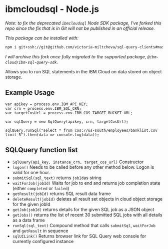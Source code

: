 # ibmcloudsql - Node.js

_Note: to fix the deprecated `ibmcloudsql` Node SDK package, I've forked this repo since the fix that is in Git will not be published in an official release._

_This package can be installed with:_

```bash
npm i git+ssh://git@github.com/victoria-miltcheva/sql-query-clients#master
```

_I will archive this fork once fully migrated to the supported package, `@ibm-cloud/ibm-sql-query-sdk`._

Allows you to run SQL statements in the IBM Cloud on data stored on object storage.

## Example Usage

```
var apikey = process.env.IBM_API_KEY;
var crn = process.env.IBM_SQL_CRN;
var targetCosUrl = process.env.IBM_COS_TARGET_BUCKET_URL;

var sqlQuery = new SqlQuery(apikey, crn, targetCosUrl);

sqlQuery.runSql("select * from cos://us-south/employees/banklist.csv limit 5").then(data => console.log(data));
```

## SQLQuery function list
 * `SqlQuery(api_key, instance_crn, target_cos_url)` Constructor
 * `logon()` Needs to be called before any other method below. Logon is valid for one hour.
 * `submitSql(sql_text)` returns `jobId`as string
 * `waitForJob(jobId)` Waits for job to end and returns job completion state (either `completed` or `failed`)
 * `getResult(jobId)` returns SQL result data frame
 * `deleteResult(jobId)` deletes all result set objects in cloud object storage for the given jobId
 * `getJob(jobId)` returns details for the given SQL job as a JSON object
 * `getJobs()` returns the list of recent 30 submitted SQL jobs with all details as a data frame
 * `runSql(sql_text)` Compound method that calls `submitSql`, `waitForJob` and `getResult` in sequence
 * `sqlUILink()` Returns browser link for SQL Query web console for currently configured instance
